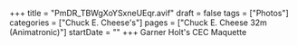 +++
title = "PmDR_TBWgXoYSxneUEqr.avif"
draft = false
tags = ["Photos"]
categories = ["Chuck E. Cheese's"]
pages = ["Chuck E. Cheese 32m (Animatronic)"]
startDate = ""
+++
Garner Holt's CEC Maquette
